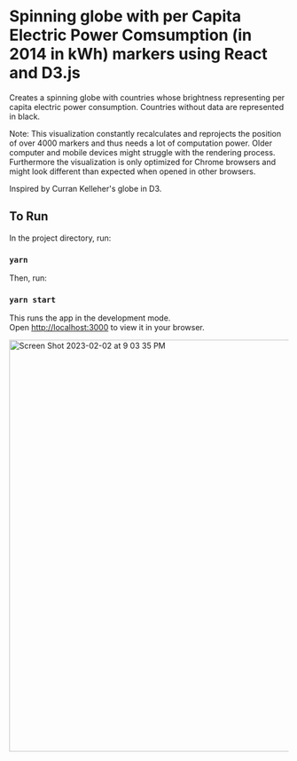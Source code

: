 # Spinning globe with per Capita Electric Power Comsumption (in 2014 in kWh) markers using React and D3.js



Creates a spinning globe with countries whose brightness representing per capita electric power consumption. Countries without data are represented in black.


Note: This visualization constantly recalculates and reprojects the position of over 4000 markers and thus needs a lot of computation power. Older computer and mobile devices might struggle with the rendering process. Furthermore the visualization is only optimized for Chrome browsers and might look different than expected when opened in other browsers.

Inspired by Curran Kelleher's globe in D3.



## To Run

In the project directory, run:

### `yarn `

Then, run:

### `yarn start `

This runs the app in the development mode.\
Open [http://localhost:3000](http://localhost:3000) to view it in your browser.
 


 
 

<img width="742" alt="Screen Shot 2023-02-02 at 9 03 35 PM" src="https://user-images.githubusercontent.com/45096174/216494730-60537028-2346-4e54-80a5-81b43411ccba.png">


